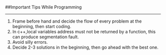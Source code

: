 ##Important Tips While Programming 
_____________________________________________


1. Frame before hand and decide the flow of every problem at the beginning, then start coding.
2. In c++,local variables address must not be returned by a function, this can produce segmentation fault.
3. Avoid silly errors.
4. Decide 2-3 solutions in the beginning, then go ahead with the best one.
